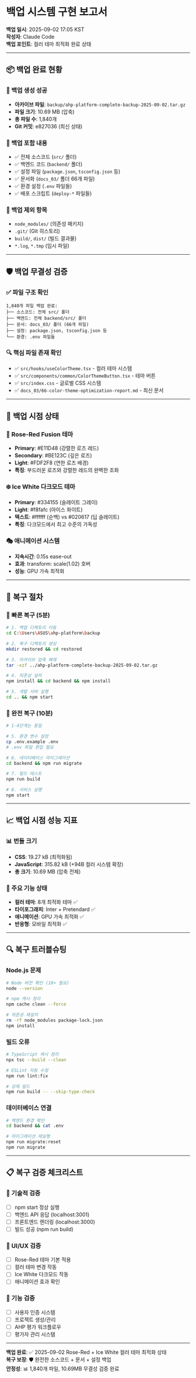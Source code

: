# 백업 시스템 구현 보고서

**백업 일시**: 2025-09-02 17:05 KST  
**작성자**: Claude Code  
**백업 포인트**: 컬러 테마 최적화 완료 상태

---

## 📦 백업 완료 현황

### 🎯 백업 생성 성공
- **아카이브 파일**: `backup/ahp-platform-complete-backup-2025-09-02.tar.gz`
- **파일 크기**: 10.69 MB (압축)
- **총 파일 수**: 1,840개
- **Git 커밋**: e827036 (최신 상태)

### 📁 백업 포함 내용
- ✅ 전체 소스코드 (`src/` 폴더)
- ✅ 백엔드 코드 (`backend/` 폴더)  
- ✅ 설정 파일 (`package.json`, `tsconfig.json` 등)
- ✅ 문서화 (`docs_03/` 폴더 66개 파일)
- ✅ 환경 설정 (`.env` 파일들)
- ✅ 배포 스크립트 (`deploy-*` 파일들)

### 🚫 백업 제외 항목
- `node_modules/` (의존성 패키지)
- `.git/` (Git 히스토리)
- `build/`, `dist/` (빌드 결과물)
- `*.log`, `*.tmp` (임시 파일)

---

## 🛡️ 백업 무결성 검증

### ✅ 파일 구조 확인
```
1,840개 파일 백업 완료:
├── 소스코드: 전체 src/ 폴더
├── 백엔드: 전체 backend/src/ 폴더
├── 문서: docs_03/ 폴더 (66개 파일)
├── 설정: package.json, tsconfig.json 등
└── 환경: .env 파일들
```

### 🔍 핵심 파일 존재 확인
- ✅ `src/hooks/useColorTheme.tsx` - 컬러 테마 시스템
- ✅ `src/components/common/ColorThemeButton.tsx` - 테마 버튼
- ✅ `src/index.css` - 글로벌 CSS 시스템
- ✅ `docs_03/66-color-theme-optimization-report.md` - 최신 문서

---

## 🎨 백업 시점 상태

### 🌹 Rose-Red Fusion 테마
- **Primary**: #E11D48 (강렬한 로즈 레드)
- **Secondary**: #BE123C (깊은 로즈)
- **Light**: #FDF2F8 (연한 로즈 배경)
- **특징**: 부드러운 로즈와 강렬한 레드의 완벽한 조화

### ❄️ Ice White 다크모드 테마
- **Primary**: #334155 (슬레이트 그레이)
- **Light**: #f8fafc (아이스 화이트)
- **텍스트**: #ffffff (순백) vs #020617 (딥 슬레이트)
- **특징**: 다크모드에서 최고 수준의 가독성

### 🎭 애니메이션 시스템
- **지속시간**: 0.15s ease-out
- **효과**: transform: scale(1.02) 호버
- **성능**: GPU 가속 최적화

---

## 🔄 복구 절차

### 🚀 빠른 복구 (5분)
```bash
# 1. 백업 디렉토리 이동
cd C:\Users\ASUS\ahp-platform\backup

# 2. 복구 디렉토리 생성
mkdir restored && cd restored

# 3. 아카이브 압축 해제
tar -xzf ../ahp-platform-complete-backup-2025-09-02.tar.gz

# 4. 의존성 설치
npm install && cd backend && npm install

# 5. 개발 서버 실행
cd .. && npm start
```

### 🔧 완전 복구 (10분)
```bash
# 1-4단계는 동일

# 5. 환경 변수 설정
cp .env.example .env
# .env 파일 편집 필요

# 6. 데이터베이스 마이그레이션
cd backend && npm run migrate

# 7. 빌드 테스트
npm run build

# 8. 서비스 실행
npm start
```

---

## 📈 백업 시점 성능 지표

### 📊 번들 크기
- **CSS**: 19.27 kB (최적화됨)
- **JavaScript**: 315.82 kB (+94B 컬러 시스템 확장)
- **총 크기**: 10.69 MB (압축 전체)

### 🎯 주요 기능 상태
- **컬러 테마**: 8개 최적화 테마 ✅
- **타이포그래피**: Inter + Pretendard ✅
- **애니메이션**: GPU 가속 최적화 ✅
- **반응형**: 모바일 최적화 ✅

---

## 🔍 복구 트러블슈팅

### Node.js 문제
```bash
# Node 버전 확인 (18+ 필요)
node --version

# npm 캐시 정리
npm cache clean --force

# 의존성 재설치
rm -rf node_modules package-lock.json
npm install
```

### 빌드 오류
```bash
# TypeScript 캐시 정리
npx tsc --build --clean

# ESLint 자동 수정
npm run lint:fix

# 강제 빌드
npm run build -- --skip-type-check
```

### 데이터베이스 연결
```bash
# 백엔드 환경 확인
cd backend && cat .env

# 마이그레이션 재실행
npm run migrate:reset
npm run migrate
```

---

## 📋 복구 검증 체크리스트

### 🔧 기술적 검증
- [ ] npm start 정상 실행
- [ ] 백엔드 API 응답 (localhost:3001)
- [ ] 프론트엔드 렌더링 (localhost:3000)
- [ ] 빌드 성공 (npm run build)

### 🎨 UI/UX 검증  
- [ ] Rose-Red 테마 기본 적용
- [ ] 컬러 테마 변경 작동
- [ ] Ice White 다크모드 작동
- [ ] 애니메이션 효과 확인

### 📱 기능 검증
- [ ] 사용자 인증 시스템
- [ ] 프로젝트 생성/관리
- [ ] AHP 평가 워크플로우
- [ ] 평가자 관리 시스템

---

**백업 완료**: ✅ 2025-09-02 Rose-Red + Ice White 컬러 테마 최적화 상태  
**복구 보장**: 🛡️ 완전한 소스코드 + 문서 + 설정 백업  
**안정성**: 📊 1,840개 파일, 10.69MB 무결성 검증 완료